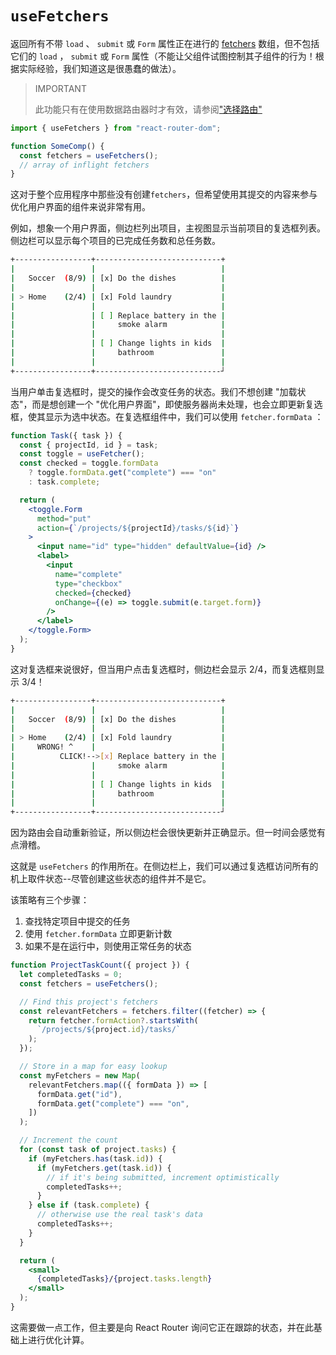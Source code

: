 # `useFetchers`

返回所有不带 `load` 、 `submit` 或 `Form` 属性正在进行的 [fetchers](../hooks/use-fetcher) 数组，但不包括它们的 `load` ， `submit` 或 `Form` 属性（不能让父组件试图控制其子组件的行为！根据实际经验，我们知道这是很愚蠢的做法）。

> IMPORTANT
>
> 此功能只有在使用数据路由器时才有效，请参阅["选择路由"](../routers/picking-a-router)

```jsx
import { useFetchers } from "react-router-dom";

function SomeComp() {
  const fetchers = useFetchers();
  // array of inflight fetchers
}
```

这对于整个应用程序中那些没有创建`fetchers`，但希望使用其提交的内容来参与优化用户界面的组件来说非常有用。

例如，想象一个用户界面，侧边栏列出项目，主视图显示当前项目的复选框列表。侧边栏可以显示每个项目的已完成任务数和总任务数。

```sh
+-----------------+----------------------------+
|                 |                            |
|   Soccer  (8/9) | [x] Do the dishes          |
|                 |                            |
| > Home    (2/4) | [x] Fold laundry           |
|                 |                            |
|                 | [ ] Replace battery in the |
|                 |     smoke alarm            |
|                 |                            |
|                 | [ ] Change lights in kids  |
|                 |     bathroom               |
|                 |                            |
+-----------------+----------------------------┘
```

当用户单击复选框时，提交的操作会改变任务的状态。我们不想创建 "加载状态"，而是想创建一个 "优化用户界面"，即使服务器尚未处理，也会立即更新复选框，使其显示为选中状态。在复选框组件中，我们可以使用 `fetcher.formData` ：

```jsx
function Task({ task }) {
  const { projectId, id } = task;
  const toggle = useFetcher();
  const checked = toggle.formData
    ? toggle.formData.get("complete") === "on"
    : task.complete;

  return (
    <toggle.Form
      method="put"
      action={`/projects/${projectId}/tasks/${id}`}
    >
      <input name="id" type="hidden" defaultValue={id} />
      <label>
        <input
          name="complete"
          type="checkbox"
          checked={checked}
          onChange={(e) => toggle.submit(e.target.form)}
        />
      </label>
    </toggle.Form>
  );
}
```

这对复选框来说很好，但当用户点击复选框时，侧边栏会显示 2/4，而复选框则显示 3/4！

```sh
+-----------------+----------------------------+
|                 |                            |
|   Soccer  (8/9) | [x] Do the dishes          |
|                 |                            |
| > Home    (2/4) | [x] Fold laundry           |
|     WRONG! ^    |                            |
|          CLICK!-->[x] Replace battery in the |
|                 |     smoke alarm            |
|                 |                            |
|                 | [ ] Change lights in kids  |
|                 |     bathroom               |
|                 |                            |
+-----------------+----------------------------┘
```

因为路由会自动重新验证，所以侧边栏会很快更新并正确显示。但一时间会感觉有点滑稽。

这就是 `useFetchers` 的作用所在。在侧边栏上，我们可以通过复选框访问所有的机上取件状态--尽管创建这些状态的组件并不是它。

该策略有三个步骤：

1. 查找特定项目中提交的任务
2. 使用 `fetcher.formData` 立即更新计数
3. 如果不是在运行中，则使用正常任务的状态

```jsx
function ProjectTaskCount({ project }) {
  let completedTasks = 0;
  const fetchers = useFetchers();

  // Find this project's fetchers
  const relevantFetchers = fetchers.filter((fetcher) => {
    return fetcher.formAction?.startsWith(
      `/projects/${project.id}/tasks/`
    );
  });

  // Store in a map for easy lookup
  const myFetchers = new Map(
    relevantFetchers.map(({ formData }) => [
      formData.get("id"),
      formData.get("complete") === "on",
    ])
  );

  // Increment the count
  for (const task of project.tasks) {
    if (myFetchers.has(task.id)) {
      if (myFetchers.get(task.id)) {
        // if it's being submitted, increment optimistically
        completedTasks++;
      }
    } else if (task.complete) {
      // otherwise use the real task's data
      completedTasks++;
    }
  }

  return (
    <small>
      {completedTasks}/{project.tasks.length}
    </small>
  );
}
```

这需要做一点工作，但主要是向 React Router 询问它正在跟踪的状态，并在此基础上进行优化计算。